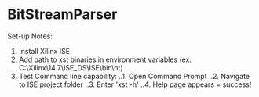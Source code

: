 # BitStreamParser

Set-up Notes:
1. Install Xilinx ISE
2. Add path to xst binaries in environment variables (ex. C:\Xilinx\14.7\ISE_DS\ISE\bin\nt)
3. Test Command line capability: 
..1. Open Command Prompt
..2. Navigate to ISE project folder
..3. Enter 'xst -h'
..4. Help page appears = success!

